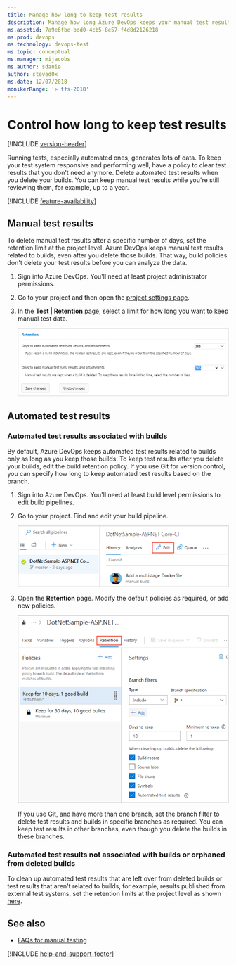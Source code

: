 ```yaml
---
title: Manage how long to keep test results
description: Manage how long Azure DevOps keeps your manual test results by clearing test results that you do not need anymore or when you delete your builds
ms.assetid: 7a9e6fbe-bdd0-4cb5-8e57-f4d8d2126218
ms.prod: devops
ms.technology: devops-test
ms.topic: conceptual
ms.manager: mijacobs
ms.author: sdanie
author: steved0x
ms.date: 12/07/2018
monikerRange: '> tfs-2018'
---
```


# Control how long to keep test results

[!INCLUDE [version-header](_shared/version-header.md)]

Running tests, especially automated ones, generates lots of data. 
To keep your test system responsive and performing well,
have a policy to clear test results that you don't need anymore. 
Delete automated test results when you delete your builds.
You can keep manual test results while you're still reviewing them, 
for example, up to a year. 

[!INCLUDE [feature-availability](_shared/feature-availability.md)] 

<a name="manual-test-results-limits"></a> 
## Manual test results 

To delete manual test results after a specific number of days, 
set the retention limit at the project level. 
Azure DevOps keeps manual test results related to builds, 
even after you delete those builds. That way, build policies don't delete 
your test results before you can analyze the data.

1. Sign into Azure DevOps. You'll need at least project administrator permissions.

1. Go to your project and then open the [project settings page](../project/navigation/go-to-service-page.md#open-project-settings).
  
1. In the **Test | Retention** page, select a limit for how long you want to keep manual test data. 

   ![Select test data retention limits](_img/how-long-to-keep-test-results/team-project-test-data-retention-limits.png)

## Automated test results 

### Automated test results associated with builds

By default, Azure DevOps keeps automated test results related to builds 
only as long as you keep those builds. To keep test results after you delete your builds, 
edit the build retention policy. If you use Git for version control, 
you can specify how long to keep automated test results based on the branch. 

1. Sign into Azure DevOps. You'll need at least build level permissions to edit build pipelines.

1. Go to your project. Find and edit your build pipeline.

   ![Build pipeline](_img/how-long-to-keep-test-results/edit-build-def.png)

1. Open the **Retention** page. Modify the default policies as required, or add new policies.

   ![Delete test results by branch](_img/how-long-to-keep-test-results/vso-git-keep-test-data-builds.png)

   If you use Git, and have more than one branch, 
   set the branch filter to delete test results and builds
   in specific branches as required. You can keep test results in other branches, 
   even though you delete the builds in these branches.  

### Automated test results not associated with builds or orphaned from deleted builds

To clean up automated test results that are left over from deleted 
builds or test results that aren't related to builds, 
for example, results published from external test systems, 
set the retention limits at the project level as shown [here](#manual-test-results-limits).

## See also

*  [FAQs for manual testing](reference-qa.md#manageresults)

[!INCLUDE [help-and-support-footer](_shared/help-and-support-footer.md)] 
